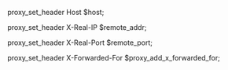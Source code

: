 proxy_set_header Host $host;

proxy_set_header X-Real-IP $remote_addr;

proxy_set_header X-Real-Port $remote_port;

proxy_set_header X-Forwarded-For $proxy_add_x_forwarded_for;